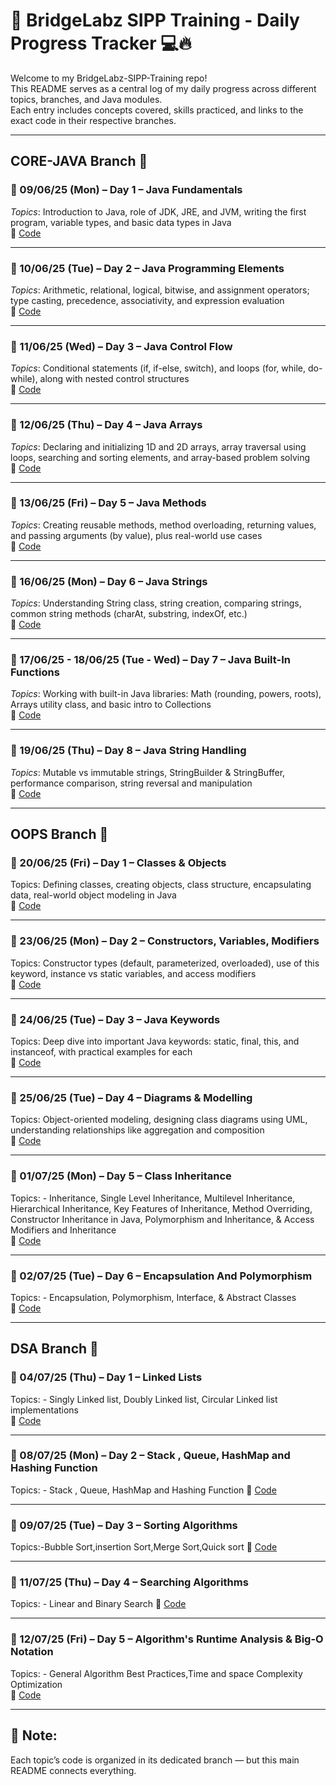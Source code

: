 # 🧠 BridgeLabz SIPP Training - Daily Progress Tracker 💻🔥

Welcome to my BridgeLabz-SIPP-Training repo!  
This README serves as a central log of my daily progress across different topics, branches, and Java modules.  
Each entry includes concepts covered, skills practiced, and links to the exact code in their respective branches.

---

## CORE-JAVA Branch 📂

### 📅 09/06/25 (Mon) – Day 1 – Java Fundamentals  
*Topics*: Introduction to Java, role of JDK, JRE, and JVM, writing the first program, variable types, and basic data types in Java  
🔗 [Code](https://github.com/DivyanshuSrivastava31/BridgeLabz-SIPP-Training/tree/Core_java/JavaFundamentals)

---

### 📅 10/06/25 (Tue) – Day 2 – Java Programming Elements  
*Topics*: Arithmetic, relational, logical, bitwise, and assignment operators; type casting, precedence, associativity, and expression evaluation  
🔗 [Code](https://github.com/DivyanshuSrivastava31/BridgeLabz-SIPP-Training/tree/Core_java/ProgammingElements)

---

### 📅 11/06/25 (Wed) – Day 3 – Java Control Flow  
*Topics*: Conditional statements (if, if-else, switch), and loops (for, while, do-while), along with nested control structures  
🔗 [Code](https://github.com/DivyanshuSrivastava31/BridgeLabz-SIPP-Training/tree/Core_java/ControlFlow)

---

### 📅 12/06/25 (Thu) – Day 4 – Java Arrays  
*Topics*: Declaring and initializing 1D and 2D arrays, array traversal using loops, searching and sorting elements, and array-based problem solving  
🔗 [Code](https://github.com/DivyanshuSrivastava31/BridgeLabz-SIPP-Training/tree/Core_java/Array)

---

### 📅 13/06/25 (Fri) – Day 5 – Java Methods  
*Topics*: Creating reusable methods, method overloading, returning values, and passing arguments (by value), plus real-world use cases  
🔗 [Code](https://github.com/DivyanshuSrivastava31/BridgeLabz-SIPP-Training/tree/Core_java/ProgrammingMethods)

---

### 📅 16/06/25 (Mon) – Day 6 – Java Strings  
*Topics*: Understanding String class, string creation, comparing strings, common string methods (charAt, substring, indexOf, etc.)  
🔗 [Code](https://github.com/DivyanshuSrivastava31/BridgeLabz-SIPP-Training/tree/Core_java/String)

---

### 📅 17/06/25 - 18/06/25 (Tue - Wed) – Day 7 – Java Built-In Functions  
*Topics*: Working with built-in Java libraries: Math (rounding, powers, roots), Arrays utility class, and basic intro to Collections  
🔗 [Code](https://github.com/DivyanshuSrivastava31/BridgeLabz-SIPP-Training/tree/Core_java/BuiltInFunction)

---

### 📅 19/06/25 (Thu) – Day 8 – Java String Handling  
*Topics*: Mutable vs immutable strings, StringBuilder & StringBuffer, performance comparison, string reversal and manipulation  
🔗 [Code](https://github.com/DivyanshuSrivastava31/BridgeLabz-SIPP-Training/tree/Core_java/Handling_Strings)

---
## OOPS Branch 🧱

### 📅 20/06/25 (Fri) – Day 1 – Classes & Objects  
Topics: Defining classes, creating objects, class structure, encapsulating data, real-world object modeling in Java  
🔗 [Code](https://github.com/DivyanshuSrivastava31/BridgeLabz-SIPP-Training/tree/oops_java/JavaClassAndObject)

---

### 📅 23/06/25 (Mon) – Day 2 – Constructors, Variables, Modifiers  
Topics: Constructor types (default, parameterized, overloaded), use of this keyword, instance vs static variables, and access modifiers  
🔗 [Code](https://github.com/DivyanshuSrivastava31/BridgeLabz-SIPP-Training/tree/oops_java/JavaConstructorAndVariables)

---

### 📅 24/06/25 (Tue) – Day 3 – Java Keywords  
Topics: Deep dive into important Java keywords: static, final, this, and instanceof, with practical examples for each  
🔗 [Code](https://github.com/DivyanshuSrivastava31/BridgeLabz-SIPP-Training/tree/oops_java/StaticIntFinalKeywords)

---

### 📅 25/06/25 (Tue) – Day 4 – Diagrams & Modelling  
Topics: Object-oriented modeling, designing class diagrams using UML, understanding relationships like aggregation and composition  
🔗 [Code](https://github.com/DivyanshuSrivastava31/BridgeLabz-SIPP-Training/tree/oops_java/ObjectModelingClassSequenceDiagram)

---

### 📅 01/07/25 (Mon) – Day 5 – Class Inheritance  
Topics: - Inheritance, Single Level Inheritance, Multilevel Inheritance, Hierarchical Inheritance, Key Features of Inheritance, Method Overriding, Constructor Inheritance in Java, Polymorphism and Inheritance, & Access Modifiers and Inheritance  
🔗 [Code](https://github.com/DivyanshuSrivastava31/BridgeLabz-SIPP-Training/tree/oops_java/ClassInheritance)

---

### 📅 02/07/25 (Tue) – Day 6 – Encapsulation And Polymorphism 
Topics: - Encapsulation, Polymorphism, Interface, & Abstract Classes  
🔗 [Code](https://github.com/DivyanshuSrivastava31/BridgeLabz-SIPP-Training/tree/oops_java/EncapsulationPolymorphism)

---

## DSA Branch 📂

### 📅 04/07/25 (Thu) – Day 1 – Linked Lists 
Topics: - Singly Linked list, Doubly Linked list, Circular Linked list implementations  
🔗 [Code](https://github.com/DivyanshuSrivastava31/BridgeLabz-SIPP-Training/tree/DSA/LinkedList)

---

### 📅 08/07/25 (Mon) – Day 2 – Stack , Queue, HashMap and Hashing Function 
Topics: - Stack , Queue, HashMap and Hashing Function
🔗 [Code](https://github.com/DivyanshuSrivastava31/BridgeLabz-SIPP-Training/tree/DSA/StacksQueuesHashMapsHashFunctions)

---

### 📅 09/07/25 (Tue) – Day 3 – Sorting Algorithms
Topics:-Bubble Sort,insertion Sort,Merge Sort,Quick sort
🔗 [Code](https://github.com/DivyanshuSrivastava31/BridgeLabz-SIPP-Training/tree/DSA/SortingTechniques)

---

### 📅 11/07/25 (Thu) – Day 4 – Searching Algorithms 
Topics: -  Linear and Binary Search 
🔗 [Code](https://github.com/DivyanshuSrivastava31/BridgeLabz-SIPP-Training/tree/DSA/SearchingTechniques)

---

### 📅 12/07/25 (Fri) – Day 5 –  Algorithm's Runtime Analysis & Big-O Notation
Topics: - General Algorithm Best Practices,Time and space Complexity Optimization  
🔗 [Code](https://github.com/DivyanshuSrivastava31/BridgeLabz-SIPP-Training/tree/DSA/RuntimeAnalysisAndBigONotation)

---
## 📝 Note:
Each topic’s code is organized in its dedicated branch — but this main README connects everything.